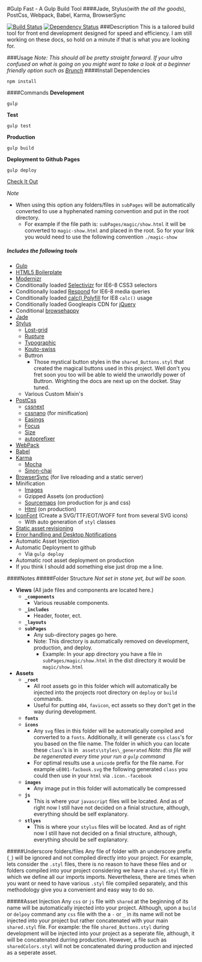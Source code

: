 #Gulp Fast - A Gulp Build Tool
####Jade, Stylus(_with the all the goods_), PostCss, Webpack, Babel, Karma, BrowserSync

[![Build Status](https://travis-ci.org/artisin/gulpFast.svg?branch=master)](https://travis-ci.org/artisin/gulpFast)
[![Dependency Status](https://gemnasium.com/artisin/gulpFast.svg)](https://gemnasium.com/artisin/gulpFast)
###Description
This is a tailored build tool for front end development designed for speed and efficiency. I am still working on these docs, so hold on a minute if that is what you are looking for.

###Usage
_Note: This should all be pretty straight forward. If your ultra confused on what is going on you might want to take a look at a beginner friendly option such as [Brunch](brunch.io)_
####Install Dependencies
```
npm install
```
####Commands
__Development__
```
gulp
```
__Test__
```
gulp test
```

__Production__
```
gulp build
```

__Deployment to Github Pages__
```
gulp deploy
```
[Check It Out](http://artisin.github.io/gulpFast/)

_Note_

+  When using this option any folders/files in `subPages` will be automatically converted to use a hyphenated naming convention and put in the root directory. 
    +   For example if the file path is: `subPages/magic/show.html` it will be converted to `magic-show.html` and placed in the root. So for your link you would need to use the following convention `./magic-show`

##### Includes the following tools
+ [Gulp](https://github.com/gulpjs/gulp)
+ [HTML5 Boilerplate](https://html5boilerplate.com/)
+ [Modernizr](http://modernizr.com/)
+ Conditionally loaded [Selectivizr](http://selectivizr.com/) for IE6-8 CSS3 selectors
+ Conditionally loaded [Respond](https://github.com/scottjehl/Respond) for IE6-8 media queries
+ Conditionally loaded [calc() Polyfill](https://github.com/closingtag/calc-polyfill) for IE8 `calc()` usage
+ Conditionally loaded Googleapis CDN for [jQuery](https://jquery.com/)
+ Conditional [browsehappy](http://browsehappy.com/)
+ [Jade](https://github.com/jadejs/jade)
+ [Stylus](https://github.com/stylus/stylus)
    * [Lost-grid](https://github.com/corysimmons/lost)
    * [Rupture](http://jenius.github.io/rupture/)
    * [Typographic](https://github.com/corysimmons/typographic)
    * [Kouto-swiss](kouto-swiss.io)
    * Buttron
        - Those mystical button styles in the `shared_Buttons.styl` that created the magical buttons used in this project. Well don't you fret soon you too will be able to wield the unworldly power of Buttron. Wrighting the docs are next up on the docket. Stay tuned.
    * Various Custom Mixin's
+ [PostCss](https://github.com/postcss/postcss)
    * [cssnext](https://cssnext.github.io/)
    * [cssnano](https://github.com/ben-eb/cssnano) (for minification)
    * [Easings](https://github.com/postcss/postcss-easings)
    * [Focus](https://github.com/postcss/postcss-focus)
    * [Size](https://github.com/postcss/postcss-size)
    * [autoprefixer](https://github.com/postcss/autoprefixer-core)
+ [WebPack](http://webpack.github.io/)
+ [Babel](babeljs.io)
+ [Karma](http://karma-runner.github.io/0.12/index.html)
    * [Mocha](http://mochajs.org/) 
    * [Sinon-chai](https://github.com/domenic/sinon-chai)
+ [BrowserSync](http://www.browsersync.io/) (for live reloading and a static server)
+ Minification
    * [Images](https://www.npmjs.com/package/gulp-imagemin)
    * Gzipped Assets (on production)
    * [Sourcemaps](https://www.npmjs.com/package/gulp-sourcemaps) (on production for js and css)
    * [Html](https://github.com/jonschlinkert/gulp-htmlmin) (on production)
+ [IconFont](https://github.com/nfroidure/gulp-iconfont) (Create a SVG/TTF/EOT/WOFF font from several SVG icons)
    * With auto generation of `styl` classes 
+ [Static asset revisioning](https://github.com/sindresorhus/gulp-rev)
+ [Error handling and Desktop Notifications](https://github.com/mikaelbr/gulp-notify)
+ Automatic Asset Injection
+ Automatic Deployment to github
    * Via `gulp deploy`
+ Automatic root asset deployment on production
+ If you think I should add something else just drop me a line.

####Notes
#####Folder Structure
_Not set in stone yet, but will be soon._

+ __Views__ (All jade files and components are located here.)
    + __`_components`__
        + Various reusable components. 
    + __`_includes`__
        + Header, footer, ect.
    + __`_layouts`__
    + __`subPages`__
        + Any sub-directory pages go here. 
        + Note: This directory is automatically removed on development, production, and deploy.
            * Example: In your app directory you have a file in `subPages/magic/show.html` in the dist directory it would be `magic/show.html`
+ __Assets__
    + __`_root`__
        + All root assets go in this folder which will automatically be injected into the projects root directory on `deploy` or `build` commands. 
        + Useful for putting `404`, `favicon`, ect assets so they don't get in the way during development.
    +  __`fonts`__
    + __`icons`__
        + Any `svg` files in this folder will be automatically compiled and converted to a  `fonts`. Additionally, it will generate `css` `class`'s for you based on the file name. The folder in which you can locate these `class`'s is in ` assets\styles\_generated` _Note: this file will be regenerated every time your run a `gulp` command_
        + For optimal results use a `unicode` prefix for the file name. For example `uE001-facbook.svg` the following generated `class` you could then use in your `html` via `.icon.-facebook`
    + __`images`__
        + Any image put in this folder will automatically be compressed
    + __`js`__
        * This is where your `javascript` files will be located. And as of right now I still have not decided on a finial structure, although, everything should be self explanatory.
    + __`stlyes`__
        + This is where your `stylus` files will be located. And as of right now I still have not decided on a finial structure, although, everything should be self explanatory. 

#####Underscore folders/files
Any file of folder with an underscore prefix (`_`) will be ignored and not compiled directly into your project. For example, lets consider the `.styl` files, there is no reason to have these files and or folders compiled into your project considering we have a `shared.styl` file in which we define all our imports imports. Nevertheless, there are times when you want or need to have various `.styl` file compiled separately, and this methodology give you a convenient and easy way to do so.  


#####Asset Injection
Any `css` or `js` file with `shared` at the beginning of its name will be automatically injected into your project. Although, upon a `build` or `delpoy` command any `css` file with the a `-` or `_` in its name will not be injected into your project but rather concatenated with your main `shared.styl` file. For example: the file `shared_Buttons.styl` during development will be injected into your project as a seperate file, although, it will be concatenated durring production. However, a file such as `sharedColors.styl` will not be concatenated during production and injected as a seperate asset.

